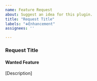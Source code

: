 ```yaml
---
name: Feature Request
about: Suggest an idea for this plugin.
title: "Request Title"
labels: "➕Enhancement"
assignees: ''

---
```


### Request Title

#### Wanted Feature

[Description]
